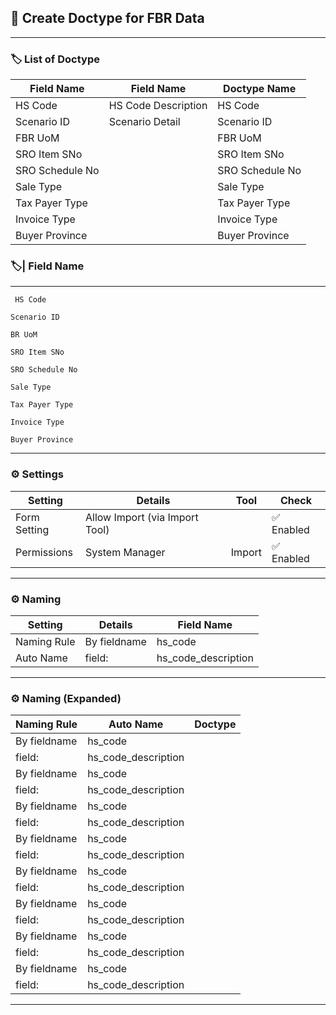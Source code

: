 ## 🔹 Create Doctype for FBR Data

---

### 🏷️ List of Doctype


| Field Name         |  Field Name             | Doctype Name          |
|--------------------|-------------------------|-----------------------|
| HS Code            | HS Code Description     | HS Code               |
| Scenario ID        | Scenario Detail         | Scenario ID           |
| FBR UoM            |                         | FBR UoM               |
| SRO Item SNo       |                         | SRO Item SNo          |
| SRO Schedule No    |                         | SRO Schedule No       |
| Sale Type          |                         | Sale Type             |
| Tax Payer Type     |                         | Tax Payer Type        |
| Invoice Type       |                         | Invoice Type          |
| Buyer Province     |                         | Buyer Province        |


### 🏷️| Field Name
---

```
 HS Code 
```
```
Scenario ID
```
```
BR UoM
```
```
SRO Item SNo
```
```
SRO Schedule No
```
```
Sale Type
```
```
Tax Payer Type
```
```
Invoice Type     
```
```
Buyer Province
```
---


### ⚙️ Settings

| Setting      | Details                          |  Tool   |    Check   |
|--------------|----------------------------------|---------|-------------|
| Form Setting | Allow Import (via Import Tool)   |         | ✅ Enabled |
| Permissions  | System Manager                   | Import  | ✅ Enabled |

---

### ⚙️ Naming

| Setting      | Details        | Field Name            |
|--------------|---------------|-----------------------|
| Naming Rule  | By fieldname  | hs_code               |
| Auto Name    | field:        | hs_code_description   |

---

### ⚙️ Naming (Expanded)

| Naming Rule          | Auto Name            | Doctype   |
|----------------------|----------------------|-----------|
| By fieldname         | hs_code              |           |
| field:               | hs_code_description  |           |
| By fieldname         | hs_code              |           |
| field:               | hs_code_description  |           |
| By fieldname         | hs_code              |           |
| field:               | hs_code_description  |           |
| By fieldname         | hs_code              |           |
| field:               | hs_code_description  |           |
| By fieldname         | hs_code              |           |
| field:               | hs_code_description  |           |
| By fieldname         | hs_code              |           |
| field:               | hs_code_description  |           |
| By fieldname         | hs_code              |           |
| field:               | hs_code_description  |           |
| By fieldname         | hs_code              |           |
| field:               | hs_code_description  |           |

---
